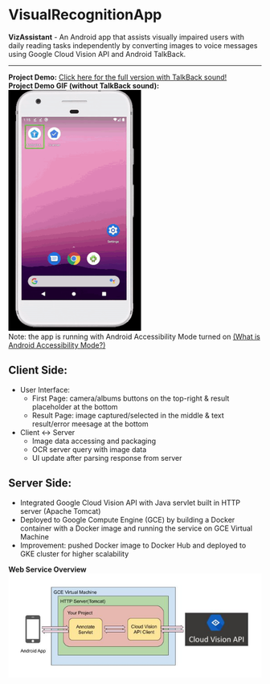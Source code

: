# VisualRecognitionApp  
<strong>VizAssistant</strong> - An Android app that assists visually impaired users with daily reading tasks independently by converting images to voice messages using Google Cloud Vision API and Android TalkBack.
<hr />
<b>Project Demo:</b> <a href="https://youtu.be/BZoTnwjp4tQ">Click here for the full version with TalkBack sound!</a>
<br />
<b>Project Demo GIF (without TalkBack sound):</b>
<img src="https://github.com/tianyaliu95/VisualRecognitionApp/blob/master/DemoGIF.gif" alt="">
<div>Note: the app is running with Android Accessibility Mode turned on <a href="https://support.google.com/accessibility/android/answer/6006564?hl=en">(What is Android Accessibility Mode?)</a></div>


## <b>Client Side: </b>
<ul>
	<li>User Interface:
		<ul>
			<li>First Page: camera/albums buttons on the top-right & result placeholder at the bottom</li>
			<li>Result Page: image captured/selected in the middle & text result/error meesage at the bottom</li>
		</ul>
	</li>
	<li>Client <-> Server
		<ul>
			<li>Image data accessing and packaging</li>
			<li>OCR server query with image data</li>
			<li>UI update after parsing response from server</li>
		</ul>
	</li>
</ul>

## <b>Server Side: </b>
<ul>
	<li>Integrated Google Cloud Vision API with Java servlet built in HTTP server (Apache Tomcat)</li>
	<li>Deployed to Google Compute Engine (GCE) by building a Docker container with a Docker image and running the service on GCE Virtual Machine</li>
	<li>Improvement: pushed Docker image to Docker Hub and deployed to GKE cluster for higher scalability</li>
</ul>
<div><b>Web Service Overview</b></div>
<img src="https://github.com/tianyaliu95/VisualRecognitionApp/blob/master/Server/Web%20Service%20Overview.JPG" alt="web service overview">